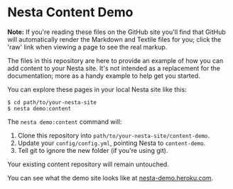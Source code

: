 Nesta Content Demo
==================

**Note:** If you're reading these files on the GitHub site you'll find
that GitHub will automatically render the Markdown and Textile files for
you; click the 'raw' link when viewing a page to see the real markup.

The files in this repository are here to provide an example of how you
can add content to your Nesta site. It's not intended as a replacement
for the documentation; more as a handy example to help get you started.

You can explore these pages in your local Nesta site like this:

    $ cd path/to/your-nesta-site
    $ nesta demo:content

The `nesta demo:content` command will:

 1. Clone this repository into `path/to/your-nesta-site/content-demo`.
 2. Update your `config/config.yml`, pointing Nesta to `content-demo`.
 3. Tell git to ignore the new folder (if you're using git).

Your existing content repository will remain untouched.

You can see what the demo site looks like at
[nesta-demo.heroku.com](http://nesta-demo.heroku.com).
